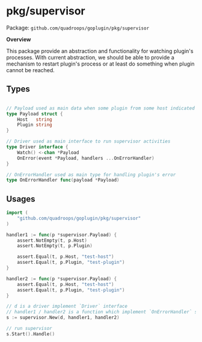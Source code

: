 # pkg/supervisor

Package: `github.com/quadroops/goplugin/pkg/supervisor`

**Overview**

This package provide an abstraction and functionality for watching plugin's
processes.  With current abstraction, we should be able to provide a mechanism to restart plugin's process or at least do something when plugin
cannot be reached.

## Types 

```go

// Payload used as main data when some plugin from some host indicated as error / cannot be reached
type Payload struct {
	Host   string
	Plugin string
}

// Driver used as main interface to run supervisor activities
type Driver interface {
	Watch() <-chan *Payload
	OnError(event *Payload, handlers ...OnErrorHandler)
}

// OnErrorHandler used as main type for handling plugin's error
type OnErrorHandler func(payload *Payload)

```

## Usages

```go
import (
	"github.com/quadroops/goplugin/pkg/supervisor"
)

handler1 := func(p *supervisor.Payload) {
    assert.NotEmpty(t, p.Host)
    assert.NotEmpty(t, p.Plugin)

    assert.Equal(t, p.Host, "test-host")
    assert.Equal(t, p.Plugin, "test-plugin")
}

handler2 := func(p *supervisor.Payload) {
    assert.Equal(t, p.Host, "test-host")
    assert.Equal(t, p.Plugin, "test-plugin")
}

// d is a driver implement `Driver` interface
// handler1 / handler2 is a function which implement `OnErrorHandler` signature
s := supervisor.New(d, handler1, handler2)

// run supervisor
s.Start().Handle()
```